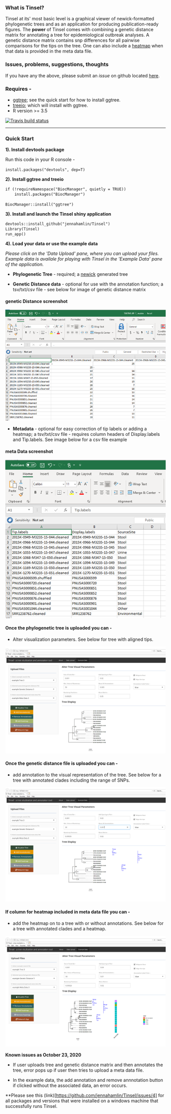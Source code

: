 ### What is Tinsel?

Tinsel at its' most basic level is a graphical viewer of newick-formatted 
phylogenetic trees and as an application for producing publication-ready 
figures. The **power** of Tinsel comes with combining a genetic distance matrix 
for annotating a tree for epidemiological outbreak analyses. A genetic distance
matrix contains snp differences for all pairwise comparisons for the tips on 
the tree. One can also include a 
[heatmap](https://yulab-smu.top/treedata-book/chapter7.html) when that data is
provided in the meta data file.

### Issues, problems, suggestions, thoughts

If you have any the above, please submit an *issue* on github located 
[here](https://github.com/jennahamlin/Tinsel/issues).

### Requires - 
 - [ggtree](https://bioconductor.org/packages/release/bioc/html/ggtree.html); 
 see the quick start for how to install ggtree. 
 - [treeio](http://bioconductor.org/packages/release/bioc/html/treeio.html); 
 which will install with ggtree.
 - R version >= 3.5


<!-- badges: start -->
[![Travis build status](https://travis-ci.com/jennahamlin/Tinsel.svg?branch=master)](https://travis-ci.com/jennahamlin/Tinsel)
<!-- badges: end -->
<hr>

### Quick Start 

**1). Install devtools package** 

Run this code in your R console -     

`install.packages("devtools", dep=T)`

**2). Install ggtree and treeio**
```
if (!requireNamespace("BiocManager", quietly = TRUE))
    install.packages("BiocManager")

BiocManager::install("ggtree")
```

**3). Install and launch the Tinsel shiny application**


```
devtools::install_github("jennahamlin/Tinsel")
Library(Tinsel)
run_app()
```

**4). Load your data or use the example data**  

*Please click on the 'Data Upload' pane, where you can upload your files.*
*Example data is availale for playing with Tinsel in the 'Example Data' pane of* 
*the application.* 

* **Phylogenetic Tree** - required; a 
[newick](https://en.wikipedia.org/wiki/Newick_format) generated tree 

* **Genetic Distance data** - optional for use with the annotation function;
a tsv/txt/csv file - see below for image of genetic distance matrix

<p>

<h4> genetic Distance screenshot </h4>
    <img src="man/figures/geneDistanceExample.PNG" />
</p>

* **Metadata** - optional for easy correction of tip labels or adding a heatmap;
a tsv/txt/csv file - requires column headers of Display.labels and Tip.labels.
See image below for a csv file example 

<p>

<h4> meta Data screenshot </h4>
    <img src="man/figures/metaDataExample.PNG" />
</p>

#### Once the phylogenetic tree is uploaded you can -
* Alter visualization parameters. See below for tree with aligned tips.  

<p>
    <img src="man/figures/treeWAlignedTips.PNG" />
</p>

#### Once the genetic distance file is uploaded you can -
* add annotation to the visual representation of the tree. See below for a tree
with annotated clades including the range of SNPs. 

<p>
    <img src="man/figures/treeWAnno.PNG" />
</p>

#### If column for heatmap included in meta data file you  can -
* add the heatmap on to a tree with or without annotations. See below for a tree
with annotated clades and a heatmap. 

<p>
    <img src="man/figures/treeWAnnoAndHeatmap.PNG" />
</p>


**Known issues as October 23, 2020**

- If user uploads tree and genetic distance matrix and then annotates the tree, 
error pops up if user then tries to upload a meta data file. 

- In the example data, the add annotation and remove annnotation button if 
clicked without the associated data, an error occurs. 

**Please see this (link)[https://github.com/jennahamlin/Tinsel/issues/4]
for all packages and versions that were installed on a windows machine that 
successfully runs Tinsel. 
